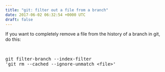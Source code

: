 ```yaml
---
title: "git: filter out a file from a branch"
date: 2017-06-02 06:32:54 +0000 UTC
draft: false
---
```

If you want to completely remove a file from the history of a branch in git, do this:

&nbsp;

<pre>
git filter-branch --index-filter 
'git rm --cached --ignore-unmatch &lt;file&gt;'
</pre>